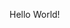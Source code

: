 <html>
  <style>
    @import "{{ site.theme }}";

header {
  display: none;
}
  </style>
  <head>
    
   </head>
  <body>
    Hello World!
    </body>
</html>
